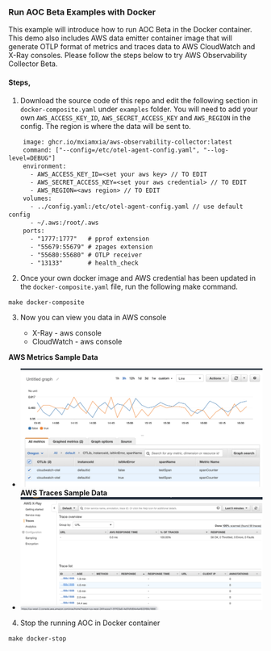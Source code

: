### Run AOC Beta Examples with Docker

This example will introduce how to run AOC Beta in the Docker container. This demo also includes AWS data emitter container image that will generate OTLP format of metrics and traces data to AWS CloudWatch and X-Ray consoles.  Please follow the steps below to try AWS Observability Collector Beta.

#### Steps,

1. Download the source code of this repo and edit the following section in ```docker-composite.yaml``` under ```examples``` folder. You will need to add your own ```AWS_ACCESS_KEY_ID```, ```AWS_SECRET_ACCESS_KEY``` and ```AWS_REGION``` in the config. The region is where the data will be sent to.
```# Agent aws-observability-collector:
    image: ghcr.io/mxiamxia/aws-observability-collector:latest
    command: ["--config=/etc/otel-agent-config.yaml", "--log-level=DEBUG"]
    environment:
      - AWS_ACCESS_KEY_ID=<set your aws key> // TO EDIT
      - AWS_SECRET_ACCESS_KEY=<set your aws credential> // TO EDIT
      - AWS_REGION=<aws region> // TO EDIT
    volumes:
      - ../config.yaml:/etc/otel-agent-config.yaml // use default config
      - ~/.aws:/root/.aws
    ports:
      - "1777:1777"   # pprof extension
      - "55679:55679" # zpages extension
      - "55680:55680" # OTLP receiver
      - "13133"       # health_check 
```
2. Once your own docker image and AWS credential has been updated in the ```docker-composite.yaml``` file, run the following make command.
```
make docker-composite
```
3. Now you can view you data in AWS console

    * X-Ray - aws console
    * CloudWatch - aws console  
    
**AWS Metrics Sample Data**   
* ![aws metrics](../images/metrics_sample.png)  
**AWS Traces Sample Data**
* ![aws traces](../images/traces_sample.png)  

4. Stop the running AOC in Docker container
```
make docker-stop
```

